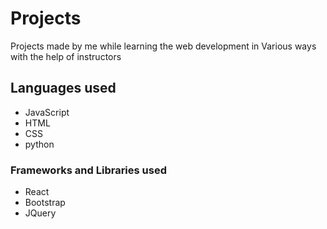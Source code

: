 # Projects

Projects made by me while learning the web development in Various ways with the help of instructors

## Languages used
* JavaScript
* HTML
* CSS
* python

### Frameworks and Libraries used
* React
* Bootstrap
* JQuery
